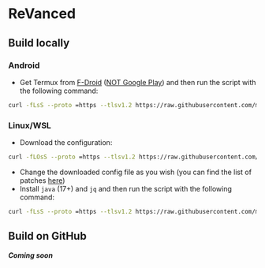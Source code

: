 # ReVanced

## Build locally

### Android

-   Get Termux from [F-Droid](https://f-droid.org/packages/com.termux/) ([NOT Google Play](https://github.com/termux/termux-app#google-play-store-deprecated)) and then run the script with the following command:

```bash
curl -fLsS --proto =https --tlsv1.2 https://raw.githubusercontent.com/masterflitzer/revanced/main/revanced-builder.sh | bash
```

### Linux/WSL

-   Download the configuration:

```bash
curl -fLOsS --proto =https --tlsv1.2 https://raw.githubusercontent.com/masterflitzer/revanced/main/revanced.json
```

-   Change the downloaded config file as you wish (you can find the list of patches [here](https://github.com/revanced/revanced-patches))
-   Install `java` (17+) and `jq` and then run the script with the following command:

```bash
curl -fLsS --proto =https --tlsv1.2 https://raw.githubusercontent.com/masterflitzer/revanced/main/revanced.sh | bash
```

## Build on GitHub

**_Coming soon_**
